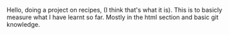 Hello, doing a project on recipes, (I think that's what it is).
This is to basicly measure what I have learnt so far.
Mostly in the html section and basic git knowledge.